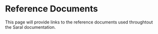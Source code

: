 # Reference Documents

This page will provide links to the reference documents used throughtout the Saral documentation.

